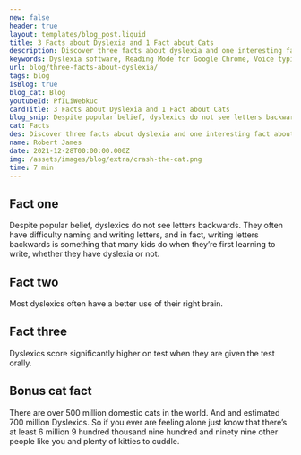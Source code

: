 ```yaml
---
new: false
header: true
layout: templates/blog_post.liquid
title: 3 Facts about Dyslexia and 1 Fact about Cats
description: Discover three facts about dyslexia and one interesting fact about cats.
keywords: Dyslexia software, Reading Mode for Google Chrome, Voice typing for Chrome, Text to speech for Chrome, text reader, Immersive Reader, dyslexia fonts, accessibility software, dyslexia software, Helperbird for Edge, Helperbird for Firefox, Helperbird for Chrome, Opendyslexic for Chrome, OpenDyslexic
url: blog/three-facts-about-dyslexia/
tags: blog
isBlog: true
blog_cat: Blog
youtubeId: PfILiWebkuc
cardTitle: 3 Facts about Dyslexia and 1 Fact about Cats
blog_snip: Despite popular belief, dyslexics do not see letters backwards.
cat: Facts
des: Discover three facts about dyslexia and one interesting fact about cats.
name: Robert James
date: 2021-12-28T00:00:00.000Z
img: /assets/images/blog/extra/crash-the-cat.png
time: 7 min
---
```


## Fact one

Despite popular belief, dyslexics do not see letters backwards. They often have difficulty naming
and writing letters, and in fact, writing letters backwards is something that many kids do when
they’re first learning to write, whether they have dyslexia or not.

## Fact two

Most dyslexics often have a better use of their right brain.

## Fact three

Dyslexics score significantly higher on test when they are given the test orally.

## Bonus cat fact

There are over 500 million domestic cats in the world. And and estimated 700 million Dyslexics. So
if you ever are feeling alone just know that there’s at least 6 million 9 hundred thousand nine
hundred and ninety nine other people like you and plenty of kitties to cuddle.
